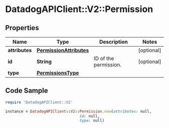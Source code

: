 # DatadogAPIClient::V2::Permission

## Properties

Name | Type | Description | Notes
------------ | ------------- | ------------- | -------------
**attributes** | [**PermissionAttributes**](PermissionAttributes.md) |  | [optional] 
**id** | **String** | ID of the permission. | [optional] 
**type** | [**PermissionsType**](PermissionsType.md) |  | 

## Code Sample

```ruby
require 'DatadogAPIClient::V2'

instance = DatadogAPIClient::V2::Permission.new(attributes: null,
                                 id: null,
                                 type: null)
```


